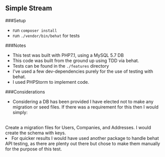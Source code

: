 ## Simple Stream

###Setup
- run ```composer install```
- run ```./vendor/bin/behat``` for tests

###Notes
- This test was built with PHP7.1, using a MySQL 5.7 DB
- This code was built from the ground up using TDD via behat.
- Tests can be found in the ```./features``` directory 
- I've used a few dev-dependencies purely for the use of testing with behat.
- I used PHPStorm to implement code.

###Considerations
- Considering a DB has been provided I have elected not to make any migration or seed files.
If there was a requirement for this then I would simply:
<br>
 Create a migration files for Users, Companies, and Addresses. I would create the schema with keys.
<br?
 Generate seed files for each table with test data using the Faker plugin.
 
- For quicker results I would have used another package to handle behat API testing, as there are plenty out there
but chose to make them manually for the purpose of this test.
